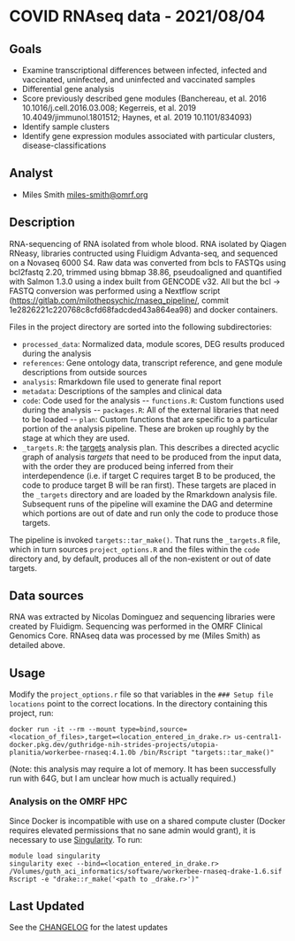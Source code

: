 # COVID RNAseq data - 2021/08/04

## Goals
- Examine transcriptional differences between infected, infected and vaccinated, uninfected, and uninfected and vaccinated samples
- Differential gene analysis
- Score previously described gene modules (Banchereau, et al. 2016 10.1016/j.cell.2016.03.008; Kegerreis, et al. 2019 10.4049/jimmunol.1801512; Haynes, et al. 2019  10.1101/834093)
- Identify sample clusters
- Identify gene expression modules associated with particular clusters, disease-classifications

## Analyst
- Miles Smith <miles-smith@omrf.org>

## Description
RNA-sequencing of RNA isolated from whole blood. RNA isolated by Qiagen RNeasy, libraries contructed using
Fluidigm Advanta-seq, and sequenced on a Novaseq 6000 S4.  Raw data was
converted from bcls to FASTQs using bcl2fastq 2.20, trimmed using bbmap 38.86, pseudoaligned and quantified
with Salmon 1.3.0 using a index built from GENCODE v32.  All but the bcl -> FASTQ conversion was performed
using a Nextflow script (https://gitlab.com/milothepsychic/rnaseq_pipeline/,
commit 1e2826221c220768c8cfd68fadcded43a864ea98) and docker containers.

Files in the project directory are sorted into the following subdirectories:
- `processed_data`: Normalized data, module scores, DEG results produced during the analysis
- `references`: Gene ontology data, transcript reference, and gene module descriptions from outside sources
- `analysis`: Rmarkdown file used to generate final report
- `metadata`: Descriptions of the samples and clinical data
- `code`: Code used for the analysis
-- `functions.R`: Custom functions used during the analysis
-- `packages.R`: All of the external libraries that need to be loaded
-- `plan`: Custom functions that are specific to a particular portion of the analysis pipeline.  These are broken up roughly by the stage at which they are used.
- `_targets.R`: the [targets](https://github.com/ropensci/targets) analysis plan.  This describes a directed acyclic graph of analysis *targets* that need to be produced from the input data, with the order they are produced being inferred from their interdependence (i.e. if target C requires target B to be produced, the code to produce target B will be ran first).  These targets are placed in the `_targets` directory and are loaded by the Rmarkdown analysis file.  Subsequent runs of the pipeline will examine the DAG and determine which portions are out of date and run only the code to produce those targets.

The pipeline is invoked `targets::tar_make()`.  That runs the `_targets.R` file, which in turn sources `project_options.R` and the files within the `code` directory and, by default, produces all of the non-existent or out of date targets.

## Data sources
RNA was extracted by Nicolas Dominguez and sequencing libraries
were created by Fluidigm.  Sequencing was performed in the
OMRF Clinical Genomics Core.  RNAseq data was processed by me (Miles Smith) as
detailed above.

## Usage

Modify the `project_options.r` file so that variables in the `### Setup file locations` point to the correct locations.
In the directory containing this project, run:
  ```
docker run -it --rm --mount type=bind,source=<location_of_files>,target=<location_entered_in_drake.r> us-central1-docker.pkg.dev/guthridge-nih-strides-projects/utopia-planitia/workerbee-rnaseq:4.1.0b /bin/Rscript "targets::tar_make()"
```

(Note: this analysis may require a lot of memory.  It has been successfully run with 64G, but I am unclear how much is actually required.)

### Analysis on the OMRF HPC

Since Docker is incompatible with use on a shared compute cluster (Docker requires elevated permissions that no sane admin would grant), it is necessary to use [Singularity](https://sylabs.io/guides/3.5/user-guide/).  To run:
  ```
module load singularity
singularity exec --bind=<location_entered_in_drake.r> /Volumes/guth_aci_informatics/software/workerbee-rnaseq-drake-1.6.sif Rscript -e "drake::r_make('<path to _drake.r>')"
```

## Last Updated
See the [CHANGELOG](CHANGELOG.md) for the latest updates
